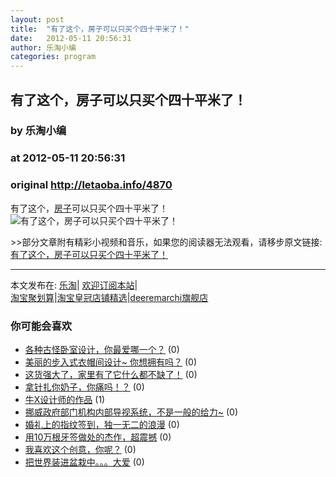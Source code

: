 ```yaml
---
layout: post
title:  "有了这个，房子可以只买个四十平米了！"
date:   2012-05-11 20:56:31
author: 乐淘小编
categories: program
---
```


## 有了这个，房子可以只买个四十平米了！
### by 乐淘小编
### at 2012-05-11 20:56:31
### original <http://letaoba.info/4870>

<p>有了这个，<a href="http://letaoba.info/tag/%e6%88%bf%e5%ad%90" title="查看 房子 中的全部文章">房子</a>可以只买个四十平米了！<br>
<img src="http://ww1.sinaimg.cn/large/48d373d8jw1dsu2toiwwbj.jpg" alt="有了这个，房子可以只买个四十平米了！" title="有了这个，房子可以只买个四十平米了！"></p>
<p>&gt;&gt;部分文章附有精彩小视频和音乐，如果您的阅读器无法观看，请移步原文链接:<a href="http://letaoba.info/4870">有了这个，房子可以只买个四十平米了！</a>
<hr>
本文发布在: <a href="http://letaoba.info">乐淘</a>| <a href="http://letaoba.info/feed">欢迎订阅本站</a>|
<br>
<a href="http://www.taobao.com/go/chn/tbk_channel/jkwt.php?pid=mm_14340546_2405588_9605426&amp;eventid=102405" rel="external nofollow">淘宝聚划算</a>|<a href="http://www.taobao.com/go/chn/tbk_channel/huangguan.php?pid=mm_14340546_2434133_9338368&amp;eventid=101858" rel="external nofollow">淘宝皇冠店铺精选</a>|<a href="http://s.click.taobao.com/t_8?e=7HZ5x%2BOzdsYUBq8G4nHLsBOiWn0%3D&amp;p=mm_14340546_0_0" rel="external nofollow">deeremarchi旗舰店</a></p>
<h3>你可能会喜欢</h3><ul><li><a href="http://letaoba.info/4779" title="各种古怪卧室设计，你最爱哪一个？ (2012 年 5 月 7 日)">各种古怪卧室设计，你最爱哪一个？</a> (0)</li><li><a href="http://letaoba.info/4048" title="美丽的步入式衣帽间设计~ 你想拥有吗？ (2012 年 4 月 13 日)">美丽的步入式衣帽间设计~ 你想拥有吗？</a> (0)</li><li><a href="http://letaoba.info/3981" title="这货强大了，家里有了它什么都不缺了！ (2012 年 4 月 11 日)">这货强大了，家里有了它什么都不缺了！</a> (0)</li><li><a href="http://letaoba.info/4846" title="拿针扎你奶子，你痛吗！？ (2012 年 5 月 9 日)">拿针扎你奶子，你痛吗！？</a> (0)</li><li><a href="http://letaoba.info/4845" title="牛X设计师的作品 (2012 年 5 月 9 日)">牛X设计师的作品</a> (1)</li><li><a href="http://letaoba.info/4679" title="挪威政府部门机构内部导视系统，不是一般的给力~ (2012 年 5 月 4 日)">挪威政府部门机构内部导视系统，不是一般的给力~</a> (0)</li><li><a href="http://letaoba.info/4614" title="婚礼上的指纹签到，独一无二的浪漫 (2012 年 5 月 2 日)">婚礼上的指纹签到，独一无二的浪漫</a> (0)</li><li><a href="http://letaoba.info/4253" title="用10万根牙签做处的杰作，超震撼 (2012 年 4 月 23 日)">用10万根牙签做处的杰作，超震撼</a> (0)</li><li><a href="http://letaoba.info/4074" title="我喜欢这个创意，你呢？ (2012 年 4 月 15 日)">我喜欢这个创意，你呢？</a> (0)</li><li><a href="http://letaoba.info/3979" title="把世界装进盆栽中。。。大爱 (2012 年 4 月 11 日)">把世界装进盆栽中。。。大爱</a> (0)</li></ul><img src="http://feeds.feedburner.com/~r/blogspot/CRBRG/~4/jAFr4TOFq2E" height="1" width="1">
